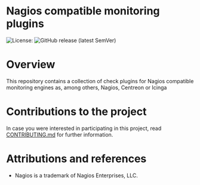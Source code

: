 # Nagios compatible monitoring plugins
![License:](https://img.shields.io/github/license/vgavara/monitoring-plugins)
![GitHub release (latest SemVer)](https://img.shields.io/github/v/release/VGavara/monitoring-plugins?include_prereleases)

# Overview
This repository contains a collection of check plugins for Nagios compatible monitoring engines as, among others, Nagios, Centreon or Icinga

# Contributions to the project
In case you were interested in participating in this project, read [CONTRIBUTING.md](https://github.com/VGavara/monitoring-plugins/tree/stable/CONTRIBUTING.md) for further information.

# Attributions and references
* Nagios is a trademark of Nagios Enterprises, LLC.
